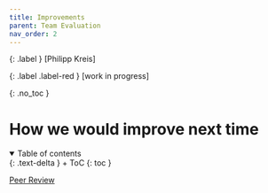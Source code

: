 ```yaml
---
title: Improvements
parent: Team Evaluation
nav_order: 2
---
```


{: .label }
[Philipp Kreis]

{: .label .label-red }
[work in progress]

{: .no_toc }
# How we would improve next time

<details open markdown="block">
{: .text-delta }
<summary>Table of contents</summary>
+ ToC
{: toc }
</details>


[Peer Review](https://pillek.github.io/team-eval/peer-review.html)

